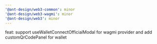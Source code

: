```yaml
---
'@ant-design/web3-common': minor
'@ant-design/web3-wagmi': minor
'@ant-design/web3': minor
---
```


feat: support useWalletConnectOfficialModal for wagmi provider and add customQrCodePanel for wallet
